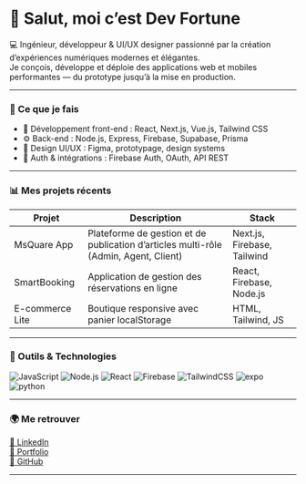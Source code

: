 # 👋 Salut, moi c’est Dev Fortune

💻 Ingénieur, développeur & UI/UX designer passionné par la création d’expériences numériques modernes et élégantes.  
Je conçois, développe et déploie des applications web et mobiles performantes — du prototype jusqu’à la mise en production.

---

### 🚀 Ce que je fais
- 🧠 Développement front-end : React, Next.js, Vue.js, Tailwind CSS  
- ⚙️ Back-end : Node.js, Express, Firebase, Supabase, Prisma  
- 🎨 Design UI/UX : Figma, prototypage, design systems  
- 🔐 Auth & intégrations : Firebase Auth, OAuth, API REST  

---

### 📊 Mes projets récents
| Projet | Description | Stack |
|--------|--------------|--------|
| MsQuare App | Plateforme de gestion et de publication d’articles multi-rôle (Admin, Agent, Client) | Next.js, Firebase, Tailwind |
| SmartBooking | Application de gestion des réservations en ligne | React, Firebase, Node.js |
| E-commerce Lite | Boutique responsive avec panier localStorage | HTML, Tailwind, JS |

---

### 🧰 Outils & Technologies
![JavaScript](https://img.shields.io/badge/JavaScript-181717?logo=javascript&logoColor=yellow)
![Node.js](https://img.shields.io/badge/Node.js-181717?logo=node.js)
![React](https://img.shields.io/badge/React-181717?logo=react)
![Firebase](https://img.shields.io/badge/Firebase-181717?logo=firebase)
![TailwindCSS](https://img.shields.io/badge/TailwindCSS-181717?logo=tailwindcss)
![expo](https://img.shields.io/badge/Figma-181717?logo=expo)
![python](https://img.shields.io/badge/Figma-181717?logo=python)

---

### 🌍 Me retrouver
[🔗 LinkedIn](https://linkedin.com/in/)  
[💼 Portfolio](https://fortunetech.vercel.app)  
[🐙 GitHub](https://github.com/fortune-coeur)

---
